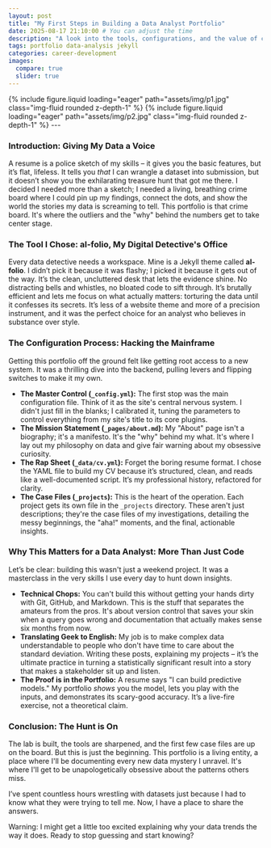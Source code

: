```yaml
---
layout: post
title: "My First Steps in Building a Data Analyst Portfolio"
date: 2025-08-17 21:10:00 # You can adjust the time
description: "A look into the tools, configurations, and the value of creating a personal portfolio for a data analyst."
tags: portfolio data-analysis jekyll
categories: career-development
images:
  compare: true
  slider: true
---
```

<swiper-container keyboard="true" navigation="true" pagination="true" pagination-clickable="true" pagination-dynamic-bullets="true" rewind="true">
  <swiper-slide>{% include figure.liquid loading="eager" path="assets/img/p1.jpg" class="img-fluid rounded z-depth-1" %}</swiper-slide>
  <swiper-slide>{% include figure.liquid loading="eager" path="assets/img/p2.jpg" class="img-fluid rounded z-depth-1" %}</swiper-slide>
</swiper-container>
---

### Introduction: Giving My Data a Voice

A resume is a police sketch of my skills – it gives you the basic features, but it’s flat, lifeless. It tells you *that* I can wrangle a dataset into submission, but it doesn’t show you the exhilarating treasure hunt that got me there. I decided I needed more than a sketch; I needed a living, breathing crime board where I could pin up my findings, connect the dots, and show the world the stories my data is screaming to tell. This portfolio is that crime board. It's where the outliers and the "why" behind the numbers get to take center stage.

### The Tool I Chose: al-folio, My Digital Detective's Office

Every data detective needs a workspace. Mine is a Jekyll theme called **al-folio**. I didn’t pick it because it was flashy; I picked it because it gets out of the way. It’s the clean, uncluttered desk that lets the evidence shine. No distracting bells and whistles, no bloated code to sift through. It’s brutally efficient and lets me focus on what actually matters: torturing the data until it confesses its secrets. It’s less of a website theme and more of a precision instrument, and it was the perfect choice for an analyst who believes in substance over style.

### The Configuration Process: Hacking the Mainframe

Getting this portfolio off the ground felt like getting root access to a new system. It was a thrilling dive into the backend, pulling levers and flipping switches to make it my own.

-   **The Master Control (`_config.yml`):** The first stop was the main configuration file. Think of it as the site's central nervous system. I didn't just fill in the blanks; I calibrated it, tuning the parameters to control everything from my site's title to its core plugins.
-   **The Mission Statement (`_pages/about.md`):** My "About" page isn't a biography; it's a manifesto. It's the "why" behind my what. It's where I lay out my philosophy on data and give fair warning about my obsessive curiosity.
-   **The Rap Sheet (`_data/cv.yml`):** Forget the boring resume format. I chose the YAML file to build my CV because it’s structured, clean, and reads like a well-documented script. It’s my professional history, refactored for clarity.
-   **The Case Files (`_projects`):** This is the heart of the operation. Each project gets its own file in the `_projects` directory. These aren't just descriptions; they're the case files of my investigations, detailing the messy beginnings, the "aha!" moments, and the final, actionable insights.

### Why This Matters for a Data Analyst: More Than Just Code

Let’s be clear: building this wasn't just a weekend project. It was a masterclass in the very skills I use every day to hunt down insights.

-   **Technical Chops:** You can't build this without getting your hands dirty with Git, GitHub, and Markdown. This is the stuff that separates the amateurs from the pros. It's about version control that saves your skin when a query goes wrong and documentation that actually makes sense six months from now.
-   **Translating Geek to English:** My job is to make complex data understandable to people who don't have time to care about the standard deviation. Writing these posts, explaining my projects – it’s the ultimate practice in turning a statistically significant result into a story that makes a stakeholder sit up and listen.
-   **The Proof is in the Portfolio:** A resume says "I can build predictive models." My portfolio *shows* you the model, lets you play with the inputs, and demonstrates its scary-good accuracy. It’s a live-fire exercise, not a theoretical claim.

### Conclusion: The Hunt is On

The lab is built, the tools are sharpened, and the first few case files are up on the board. But this is just the beginning. This portfolio is a living entity, a place where I'll be documenting every new data mystery I unravel. It's where I'll get to be unapologetically obsessive about the patterns others miss.

I’ve spent countless hours wrestling with datasets just because I had to know what they were trying to tell me. Now, I have a place to share the answers.

Warning: I might get a little too excited explaining why your data trends the way it does. Ready to stop guessing and start knowing?